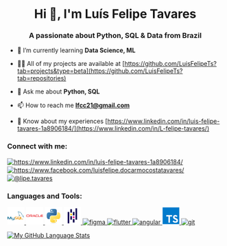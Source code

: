 <h1 align="center">Hi 👋, I'm Luís Felipe Tavares</h1>
<h3 align="center">A passionate about Python, SQL & Data from Brazil</h3>

- 🌱 I’m currently learning **Data Science, ML**

- 👨‍💻 All of my projects are available at [https://github.com/LuisFelipeTs?tab=projects&type=beta](https://github.com/LuisFelipeTs?tab=repositories)

- 💬 Ask me about **Python, SQL**

- 📫 How to reach me **lfcc21@gmail.com**

- 📄 Know about my experiences [https://www.linkedin.com/in/luis-felipe-tavares-1a8906184/](https://www.linkedin.com/in/L-felipe-tavares/)

<h3 align="left">Connect with me:</h3>
<p align="left">
<a href="https://linkedin.com/in/https://www.linkedin.com/in/luis-felipe-tavares-1a8906184/" target="blank"><img align="center" src="https://raw.githubusercontent.com/rahuldkjain/github-profile-readme-generator/master/src/images/icons/Social/linked-in-alt.svg" alt="https://www.linkedin.com/in/luis-felipe-tavares-1a8906184/" height="30" width="40" /></a>
<a href="https://fb.com/https://www.facebook.com/luisfelipe.docarmocostatavares/" target="blank"><img align="center" src="https://raw.githubusercontent.com/rahuldkjain/github-profile-readme-generator/master/src/images/icons/Social/facebook.svg" alt="https://www.facebook.com/luisfelipe.docarmocostatavares/" height="30" width="40" /></a>
<a href="https://instagram.com/@lipe.tavares" target="blank"><img align="center" src="https://raw.githubusercontent.com/rahuldkjain/github-profile-readme-generator/master/src/images/icons/Social/instagram.svg" alt="@lipe.tavares" height="30" width="40" /></a>
</p>

<h3 align="left">Languages and Tools:</h3>
<a href="https://www.mysql.com/" target="_blank" rel="noreferrer"> <img src="https://raw.githubusercontent.com/devicons/devicon/master/icons/mysql/mysql-original-wordmark.svg" alt="mysql" width="40" height="40"/> </a> <a href="https://www.oracle.com/" target="_blank" rel="noreferrer"> <img src="https://raw.githubusercontent.com/devicons/devicon/master/icons/oracle/oracle-original.svg" alt="oracle" width="40" height="40"/> </a> <a href="https://www.python.org" target="_blank" rel="noreferrer"> <img src="https://raw.githubusercontent.com/devicons/devicon/master/icons/python/python-original.svg" alt="python" width="40" height="40"/> </a> <a href="https://pandas.pydata.org/" target="_blank" rel="noreferrer"> <img src="https://raw.githubusercontent.com/devicons/devicon/2ae2a900d2f041da66e950e4d48052658d850630/icons/pandas/pandas-original.svg" alt="pandas" width="40" height="40"/> </a>
<a href="https://www.figma.com/" target="_blank" rel="noreferrer"> <img src="https://www.vectorlogo.zone/logos/figma/figma-icon.svg" alt="figma" width="40" height="40"/> </a> <a href="https://flutter.dev" target="_blank" rel="noreferrer"> <img src="https://www.vectorlogo.zone/logos/flutterio/flutterio-icon.svg" alt="flutter" width="40" height="40"/> </a> <a href="https://angular.io" target="_blank" rel="noreferrer"> <img src="https://angular.io/assets/images/logos/angular/angular.svg" alt="angular" width="40" height="40"/> </a> <a href="https://www.typescriptlang.org/" target="_blank" rel="noreferrer"> <img src="https://raw.githubusercontent.com/devicons/devicon/master/icons/typescript/typescript-original.svg" alt="typescript" width="40" height="40"/> <a href="https://git-scm.com/" target="_blank" rel="noreferrer"> <img src="https://www.vectorlogo.zone/logos/git-scm/git-scm-icon.svg" alt="git" width="40" height="40"/> </a></p>

[![My GitHub Language Stats](https://github-readme-stats.vercel.app/api/top-langs/?username=LuisFelipeTs&langs_count=5&theme=tokyonight)]()


<!--
**LuisFelipeTs/LuisFelipeTs** is a ✨ _special_ ✨ repository because its `README.md` (this file) appears on your GitHub profile.

Here are some ideas to get you started:

- 🔭 I’m currently working on ...
- 🌱 I’m currently learning ...
- 👯 I’m looking to collaborate on ...
- 🤔 I’m looking for help with ...
- 💬 Ask me about ...
- 📫 How to reach me: ...
- 😄 Pronouns: ...
- ⚡ Fun fact: ...
-->
